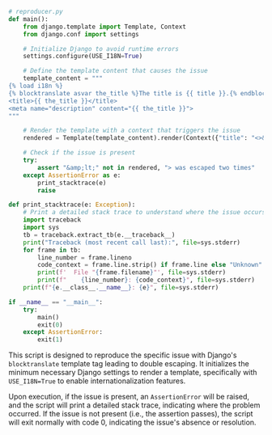 ```python
# reproducer.py
def main():
    from django.template import Template, Context
    from django.conf import settings

    # Initialize Django to avoid runtime errors
    settings.configure(USE_I18N=True)

    # Define the template content that causes the issue
    template_content = """
{% load i18n %}
{% blocktranslate asvar the_title %}The title is {{ title }}.{% endblocktranslate %}
<title>{{ the_title }}</title>
<meta name="description" content="{{ the_title }}">
"""

    # Render the template with a context that triggers the issue
    rendered = Template(template_content).render(Context({"title": "<>& Title"}))

    # Check if the issue is present
    try:
        assert "&amp;lt;" not in rendered, "> was escaped two times"
    except AssertionError as e:
        print_stacktrace(e)
        raise

def print_stacktrace(e: Exception):
    # Print a detailed stack trace to understand where the issue occurs
    import traceback
    import sys
    tb = traceback.extract_tb(e.__traceback__)
    print("Traceback (most recent call last):", file=sys.stderr)
    for frame in tb:
        line_number = frame.lineno
        code_context = frame.line.strip() if frame.line else "Unknown"
        print(f'  File "{frame.filename}"', file=sys.stderr)
        print(f"    {line_number}: {code_context}", file=sys.stderr)
    print(f"{e.__class__.__name__}: {e}", file=sys.stderr)

if __name__ == "__main__":
    try:
        main()
        exit(0)
    except AssertionError:
        exit(1)
```

This script is designed to reproduce the specific issue with Django's `blocktranslate` template tag leading to double escaping. It initializes the minimum necessary Django settings to render a template, specifically with `USE_I18N=True` to enable internationalization features. 

Upon execution, if the issue is present, an `AssertionError` will be raised, and the script will print a detailed stack trace, indicating where the problem occurred. If the issue is not present (i.e., the assertion passes), the script will exit normally with code 0, indicating the issue's absence or resolution.